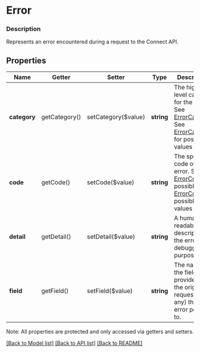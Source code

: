 # Error

### Description

Represents an error encountered during a request to the Connect API.

## Properties
Name | Getter | Setter | Type | Description | Notes
------------ | ------------- | ------------- | ------------- | ------------- | -------------
**category** | getCategory() | setCategory($value) | **string** | The high-level category for the error. See [ErrorCategory](#type-errorcategory) See [ErrorCategory](#type-errorcategory) for possible values | 
**code** | getCode() | setCode($value) | **string** | The specific code of the error. See [ErrorCode](#type-errorcode) for possible See [ErrorCode](#type-errorcode) for possible values | 
**detail** | getDetail() | setDetail($value) | **string** | A human-readable description of the error for debugging purposes. | [optional] 
**field** | getField() | setField($value) | **string** | The name of the field provided in the original request (if any) that the error pertains to. | [optional] 

Note: All properties are protected and only accessed via getters and setters.

[[Back to Model list]](../../README.md#documentation-for-models) [[Back to API list]](../../README.md#documentation-for-api-endpoints) [[Back to README]](../../README.md)

